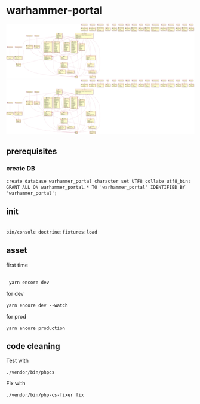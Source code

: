 # warhammer-portal


![UML version](./doc/uml.svg)
<img src="./doc/uml.svg">

## prerequisites

### create DB


```
create database warhammer_portal character set UTF8 collate utf8_bin;
GRANT ALL ON warhammer_portal.* TO 'warhammer_portal' IDENTIFIED BY 'warhammer_portal';
```



## init
```

bin/console doctrine:fixtures:load
```



## asset 

first time
```

 yarn encore dev
```

for dev

```
yarn encore dev --watch
```


for prod
 
```
yarn encore production
```

## code cleaning

Test with 

```
./vendor/bin/phpcs
```

Fix with 
```
./vendor/bin/php-cs-fixer fix
``` 

